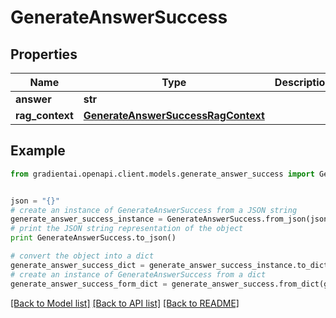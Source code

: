 # GenerateAnswerSuccess


## Properties
Name | Type | Description | Notes
------------ | ------------- | ------------- | -------------
**answer** | **str** |  | 
**rag_context** | [**GenerateAnswerSuccessRagContext**](GenerateAnswerSuccessRagContext.md) |  | [optional] 

## Example

```python
from gradientai.openapi.client.models.generate_answer_success import GenerateAnswerSuccess


json = "{}"
# create an instance of GenerateAnswerSuccess from a JSON string
generate_answer_success_instance = GenerateAnswerSuccess.from_json(json)
# print the JSON string representation of the object
print GenerateAnswerSuccess.to_json()

# convert the object into a dict
generate_answer_success_dict = generate_answer_success_instance.to_dict()
# create an instance of GenerateAnswerSuccess from a dict
generate_answer_success_form_dict = generate_answer_success.from_dict(generate_answer_success_dict)
```
[[Back to Model list]](../README.md#documentation-for-models) [[Back to API list]](../README.md#documentation-for-api-endpoints) [[Back to README]](../README.md)


